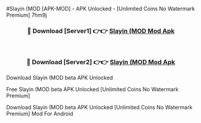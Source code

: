 #Slayin (MOD [APK-MOD] - APK Unlocked - [Unlimited Coins No Watermark Premium] 7hm9j



<div align="center">

<h3>🔴 Download [Server1] 👉👉 <a href="https://momento.my/?title=Slayin_(MOD">Slayin (MOD Mod Apk</a></h3><br>

<h3>🔴 Download [Server2] 👉👉 <a href="https://momento.my/?title=Slayin_(MOD">Slayin (MOD Mod Apk</a></h3>
</div>



Download Slayin (MOD beta APK Unlocked

Free Slayin (MOD beta APK Unlocked [Unlimited Coins No Watermark Premium]

Download Slayin (MOD beta APK Unlocked [Unlimited Coins No Watermark Premium] Mod For Android
